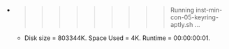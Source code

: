 * >>>>>>>>> Running inst-min-con-05-keyring-aptly.sh ...
  * Disk size = 803344K. Space Used = 4K. Runtime = 00:00:00:01.
